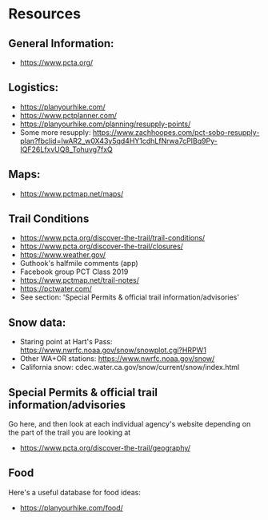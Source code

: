 # Resources


## General Information:
- https://www.pcta.org/

## Logistics:
- https://planyourhike.com/
- https://www.pctplanner.com/
- https://planyourhike.com/planning/resupply-points/
- Some more resupply: https://www.zachhoopes.com/pct-sobo-resupply-plan?fbclid=IwAR2_w0X43y5qd4HY1cdhLfNrwa7cPIBq9Py-IQF26LfxvUQ8_Tohuvg7fxQ

## Maps:
- https://www.pctmap.net/maps/

## Trail Conditions
- https://www.pcta.org/discover-the-trail/trail-conditions/
- https://www.pcta.org/discover-the-trail/closures/
- https://www.weather.gov/
- Guthook's halfmile comments (app)
- Facebook group PCT Class 2019
- https://www.pctmap.net/trail-notes/
- https://pctwater.com/
- See section: 'Special Permits & official trail information/advisories'

## Snow data:
- Staring point at Hart's Pass: https://www.nwrfc.noaa.gov/snow/snowplot.cgi?HRPW1
- Other WA+OR stations: https://www.nwrfc.noaa.gov/snow/
- California snow: cdec.water.ca.gov/snow/current/snow/index.html

## Special Permits & official trail information/advisories
Go here, and then look at each individual agency's website depending on the part of the trail you are looking at
- https://www.pcta.org/discover-the-trail/geography/

## Food

Here's a useful database for food ideas:
- https://planyourhike.com/food/

